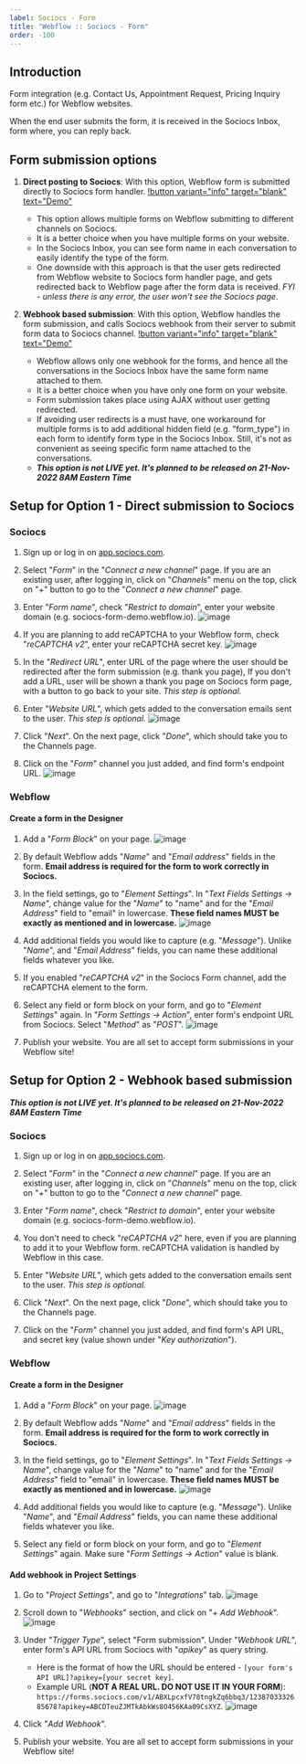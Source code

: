 ```yaml
---
label: Sociocs - Form
title: "Webflow :: Sociocs - Form"
order: -100
---
```


## Introduction

Form integration (e.g. Contact Us, Appointment Request, Pricing Inquiry form etc.) for Webflow websites.

When the end user submits the form, it is received in the Sociocs Inbox, form where, you can reply back.

## Form submission options

1. **Direct posting to Sociocs**: With this option, Webflow form is submitted directly to Sociocs form handler. [!button variant="info" target="blank" text="Demo"](https://sociocs-form-demo.webflow.io/)
    - This option allows multiple forms on Webflow submitting to different channels on Sociocs.
    - It is a better choice when you have multiple forms on your website.
    - In the Sociocs Inbox, you can see form name in each conversation to easily identify the type of the form.
    - One downside with this approach is that the user gets redirected from Webflow website to Sociocs form handler page, and gets redirected back to Webflow page after the form data is received. *FYI - unless there is any error, the user won't see the Sociocs page*.

1. **Webhook based submission**: With this option, Webflow handles the form submission, and calls Sociocs webhook from their server to submit form data to Sociocs channel. [!button variant="info" target="blank" text="Demo"](https://sociocs-form-demo-2.webflow.io/)
    - Webflow allows only one webhook for the forms, and hence all the conversations in the Sociocs Inbox have the same form name attached to them.
    - It is a better choice when you have only one form on your website.
    - Form submission takes place using AJAX without user getting redirected.
    - If avoiding user redirects is a must have, one workaround for multiple forms is to add additional hidden field (e.g. "form_type") in each form to identify form type in the Sociocs Inbox. Still, it's not as convenient as seeing specific form name attached to the conversations.
    - ***This option is not LIVE yet. It's planned to be released on 21-Nov-2022 8AM Eastern Time***

## Setup for Option 1 - Direct submission to Sociocs

### Sociocs

1. Sign up or log in on <a href="https://app.sociocs.com" target="_blank">app.sociocs.com</a>.

1. Select "*Form*" in the "*Connect a new channel*" page. If you are an existing user, after logging in, click on "*Channels*" menu on the top, click on "*+*" button to go to the "*Connect a new channel*" page.

1. Enter "*Form name*", check "*Restrict to domain*", enter your website domain (e.g. sociocs-form-demo.webflow.io).
![image](https://user-images.githubusercontent.com/12301512/202721606-37bb57fe-5f4a-4bb8-b840-9cdd011c49ac.png)

1. If you are planning to add reCAPTCHA to your Webflow form, check "*reCAPTCHA v2*", enter your reCAPTCHA secret key.
![image](https://user-images.githubusercontent.com/12301512/202721739-297755c4-cd44-452a-91f6-b73c574c1776.png)

1. In the "*Redirect URL*", enter URL of the page where the user should be redirected after the form submission (e.g. thank you page), If you don't add a URL, user will be shown a thank you page on Sociocs form page, with a button to go back to your site. *This step is optional.*

1. Enter "*Website URL*", which gets added to the conversation emails sent to the user. *This step is optional.*
![image](https://user-images.githubusercontent.com/12301512/202721761-bc6ce0e8-1ad6-4c32-ad4f-a47f199fb0d0.png)

1. Click "*Next*". On the next page, click "*Done*", which should take you to the Channels page.

1. Click on the "*Form*" channel you just added, and find form's endpoint URL.
![image](https://user-images.githubusercontent.com/12301512/202722000-3e197f36-097a-41f3-a84d-f23a1155ddda.png)

### Webflow

#### Create a form in the Designer

1. Add a "*Form Block*" on your page.
![image](https://user-images.githubusercontent.com/12301512/202722113-35368347-f3ff-4878-a481-13a5b6f1f4ae.png)

1. By default Webflow adds "*Name*" and "*Email address*" fields in the form. **Email address is required for the form to work correctly in Sociocs.**

1. In the field settings, go to "*Element Settings*". In "*Text Fields Settings -> Name*", change value for the "*Name*" to "name" and for the "*Email Address*" field to "email" in lowercase. **These field names MUST be exactly as mentioned and in lowercase.**
![image](https://user-images.githubusercontent.com/12301512/202722401-5406007d-2296-48ba-a6d5-d02c2b6b607f.png)

1. Add additional fields you would like to capture (e.g. "*Message*"). Unlike "*Name*", and "*Email Address*" fields, you can name these additional fields whatever you like.

1. If you enabled "*reCAPTCHA v2*" in the Sociocs Form channel, add the reCAPTCHA element to the form.

1. Select any field or form block on your form, and go to "*Element Settings*" again. In "*Form Settings -> Action*", enter form's endpoint URL from Sociocs. Select "*Method*" as "*POST*".
![image](https://user-images.githubusercontent.com/12301512/202722857-2122e68c-5e64-406e-8413-4cb89c823097.png)

1. Publish your website. You are all set to accept form submissions in your Webflow site!

## Setup for Option 2 - Webhook based submission

***This option is not LIVE yet. It's planned to be released on 21-Nov-2022 8AM Eastern Time***

### Sociocs

1. Sign up or log in on <a href="https://app.sociocs.com" target="_blank">app.sociocs.com</a>.

1. Select "*Form*" in the "*Connect a new channel*" page. If you are an existing user, after logging in, click on "*Channels*" menu on the top, click on "*+*" button to go to the "*Connect a new channel*" page.

1. Enter "*Form name*", check "*Restrict to domain*", enter your website domain (e.g. sociocs-form-demo.webflow.io).

1. You don't need to check "*reCAPTCHA v2*" here, even if you are planning to add it to your Webflow form. reCAPTCHA validation is handled by Webflow in this case.

1. Enter "*Website URL*", which gets added to the conversation emails sent to the user. *This step is optional.*

1. Click "*Next*". On the next page, click "*Done*", which should take you to the Channels page.

1. Click on the "*Form*" channel you just added, and find form's API URL, and secret key (value shown under "*Key authorization*").

### Webflow

#### Create a form in the Designer

1. Add a "*Form Block*" on your page.
![image](https://user-images.githubusercontent.com/12301512/202722113-35368347-f3ff-4878-a481-13a5b6f1f4ae.png)

1. By default Webflow adds "*Name*" and "*Email address*" fields in the form. **Email address is required for the form to work correctly in Sociocs.**

1. In the field settings, go to "*Element Settings*". In "*Text Fields Settings -> Name*", change value for the "*Name*" to "name" and for the "*Email Address*" field to "email" in lowercase. **These field names MUST be exactly as mentioned and in lowercase.**
![image](https://user-images.githubusercontent.com/12301512/202722401-5406007d-2296-48ba-a6d5-d02c2b6b607f.png)

1. Add additional fields you would like to capture (e.g. "*Message*"). Unlike "*Name*", and "*Email Address*" fields, you can name these additional fields whatever you like.

1. Select any field or form block on your form, and go to "*Element Settings*" again. Make sure "*Form Settings -> Action*" value is blank.

#### Add webhook in Project Settings

1. Go to "*Project Settings*", and go to "*Integrations*" tab.
![image](https://user-images.githubusercontent.com/12301512/202723776-26a92bd4-d635-4eec-bd16-cc11246ed8fa.png)

1. Scroll down to "*Webhooks*" section, and click on "*+ Add Webhook*".
![image](https://user-images.githubusercontent.com/12301512/202723863-94ad6f07-e35a-4b32-8679-049551e582f6.png)

1. Under "*Trigger Type*", select "Form submission". Under "*Webhook URL*", enter form's API URL from Sociocs with "*apikey*" as query string.
    - Here is the format of how the URL should be entered - `[your form's API URL]?apikey=[your secret key]`.
    - Example URL (**NOT A REAL URL. DO NOT USE IT IN YOUR FORM**): `https://forms.sociocs.com/v1/ABXLpcxfV78tngkZq6bbq3/1238703332685678?apikey=ABCDTeuZJMTkAbkWs8O456KAa09CsXYZ`.
![image](https://user-images.githubusercontent.com/12301512/202724033-9607053b-dca3-4ce5-8843-58fd529576f2.png)

1. Click "*Add Webhook*".

1. Publish your website. You are all set to accept form submissions in your Webflow site!
